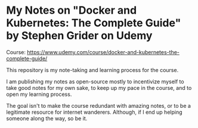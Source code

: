 # My Notes on "Docker and Kubernetes: The Complete Guide" by Stephen Grider on Udemy

Course: https://www.udemy.com/course/docker-and-kubernetes-the-complete-guide/

This repository is my note-taking and learning process for the course.

I am publishing my notes as open-source mostly to incentivize myself to take good notes for my own sake, to keep up my pace in the course, and to open my learning process.

The goal isn't to make the course redundant with amazing notes, or to be a legitimate resource for internet wanderers. Although, if I end up helping someone along the way, so be it.
